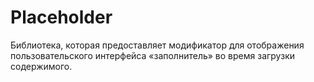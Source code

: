 Placeholder
===================

Библиотека, которая предоставляет модификатор для отображения пользовательского интерфейса «заполнитель» во время загрузки содержимого.